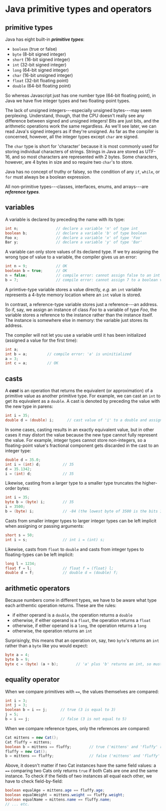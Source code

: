 # Java primitive types and operators

## primitive types

Java has eight built-in ***primitive types***:

 - `boolean` (true or false)
 - `byte` (8-bit signed integer)
 - `short` (16-bit signed integer)
 - `int` (32-bit signed integer)
 - `long` (64-bit signed integer)
 - `char` (16-bit unsigned integer)
 - `float` (32-bit floating point)
 - `double` (64-bit floating point)

So whereas Javascript just has one number type (64-bit floating point), in Java we have five integer types and two floating-point types.

The lack of unsigned integers---especially unsigned bytes---may seem perplexing. Understand, though, that the CPU doesn't really see any difference between signed and unsigned integers! Bits are just bits, and the arithmetic operations work the same regardless. As we'll see later, we can read Java's signed integers as if they're unsigned. As far as the compiler is concerned, however, all the integer types except `char` are signed.

The `char` type is short for 'character' because it is most commonly used for storing individual characters of strings. Strings in Java are stored as UTF-16, and so most characters are represented with 2 bytes. Some characters, however, are 4 bytes in size and so require two `char`'s to store.

Java has no concept of truthy or falsey, so the condition of any `if`, `while`, or `for` must always be a boolean expression.

All non-primitive types---classes, interfaces, enums, and arrays---are ***reference types***.

## variables

A variable is declared by preceding the name with its type:

```java
int n;                 // declare a variable 'n' of type int
boolean b;             // declare a variable 'b' of type boolean
Foo x;                 // declare a variable 'x' of type 'Foo'
Bar y;                 // declare a variable 'y' of type 'Bar'
```

A variable can only store values of its declared type. If we try assigning the wrong type of value to a variable, the compiler gives us an error:

```java
int n = 9;             // OK
boolean b = true;      // OK
n = false;             // compile error: cannot assign false to an int variable
b = 7;                 // compile error: cannot assign 7 to a boolean variable
```

A primtive-type variable stores a value directly, *e.g.* an `int` variable represents a 4-byte memory location where an `int` value is stored.

In contrast, a reference-type variable stores just a reference---an address. So if, say, we assign an instance of class *Foo* to a variable of type *Foo*, the variable stores a reference to the instance rather than the instance itself. The instance is somewhere else in memory: the variable just stores its address.

The compiler will not let you use a variable until it has been initialized (assigned a value for the first time):

```java
int a;
int b = a;         // compile error: 'a' is uninitialized
a = 3;
int c = a;         // OK
```

## casts

A ***cast*** is an operation that returns the equivalent (or approximation) of a primitive value as another primitive type. For example, we can cast an `int` to get its equivalent as a `double`. A cast is denoted by preceding the value with the new type in parens:

```java
int i = 35;
double d = (double) i;      // cast value of 'i' to a double and assign result to 'd'
```

In some cases, casting results in an exactly equivalent value, but in other cases it may distort the value because the new type cannot fully represent the value. For example, integer types cannot store non-integers, so a floating-point value's fractional component gets discarded in the cast to an integer type:

```java
double d = 35.0;
int i = (int) d;          // 35
d = 35.1342;
i = (int) d;              // 35
```

Likewise, casting from a larger type to a smaller type truncates the higher-order bytes:

```java
int i = 35;
byte b = (byte) i;        // 35
i = 3500;
b = (byte) i;             // -84 (the lowest byte of 3500 is the bits 1010_1100, which is -84 as a signed 8 bits)
```

Casts from smaller integer types to larger integer types can be left implicit when assigning or passing arguments:

```java
short s = 50;
int i = s;                // int i = (int) s;
```

Likewise, casts from `float` to `double` and casts from integer types to floating-types can be left implicit:

```java
long l = 1234;
float f = l;              // float f = (float) l;
double d = f;             // double d = (double) f;
```

## arithmetic operators

Because numbers come in different types, we have to be aware what type each arithemtic operation returns. These are the rules:

 - if either operand is a `double`, the operation returns a `double`
 - otherwise, if either operand is a `float`, the operation returns a `float`
 - otherwise, if either operand is a `long`, the operation returns a `long`
 - otherwise, the operation returns an `int`

Surprisingly, this means that an operation on, say, two `byte`'s returns an `int` rather than a `byte` like you would expect:

```java
byte a = 4;
byte b = 9;
byte c = (byte) (a + b);        // 'a' plus 'b' returns an int, so must cast to assign to 'c'
```

## equality operator

When we compare primitives with `==`, the values themselves are compared:

```java
int i = 3;
int j = 3;
boolean b = i == j;      // true (3 is equal to 3)
j = 5;
b = i == j;              // false (3 is not equal to 5)
```

When we compare reference types, only the references are compared:

```java
Cat mittens = new Cat();
Cat fluffy = mittens;
boolean b = mittens == fluffy;        // true ('mittens' and 'fluffy' reference the same instance)
fluffy = new Cat();
b = mittens == fluffy;                // false ('mittens' and 'fluffy' reference different instances)
```

Above, it doesn't matter if two Cat instances have the same field values: a `==` comparing two Cats only returns `true` if both Cats are one and the same instance. To check if the fields of two instances all equal each other, we have to check field-by-field:

```java
boolean equalAge = mittens.age == fluffy.age;
boolean equalWeight = mittens.weight == fluffy.weight;
boolean equalName = mittens.name == fluffy.name;
// ... etc.
```